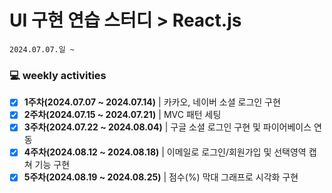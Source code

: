 # UI 구현 연습 스터디 > React.js
```
2024.07.07.일 ~
```

### 💻 weekly activities
- [x] **1주차(2024.07.07 ~ 2024.07.14)** | 카카오, 네이버 소셜 로그인 구현
- [x] **2주차(2024.07.15 ~ 2024.07.21)** | MVC 패턴 세팅
- [x] **3주차(2024.07.22 ~ 2024.08.04)** | 구글 소셜 로그인 구현 및 파이어베이스 연동
- [x] **4주차(2024.08.12 ~ 2024.08.18)** | 이메일로 로그인/회원가입 및 선택영역 캡쳐 기능 구현
- [x] **5주차(2024.08.19 ~ 2024.08.25)** | 점수(%) 막대 그래프로 시각화 구현
